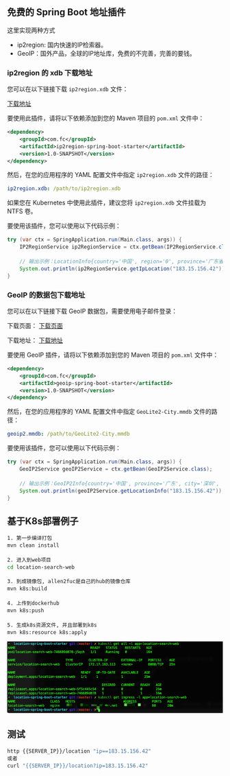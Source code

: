 ## 免费的 Spring Boot 地址插件

这里实现两种方式

- ip2region: 国内快速的IP检索器。
- GeoIP：国外产品，全球的IP地址库，免费的不完善，完善的要钱。

### ip2region 的 xdb 下载地址

您可以在以下链接下载 `ip2region.xdb` 文件：

[下载地址](https://github.com/lionsoul2014/ip2region/blob/6ed8bf011875208cdad30c90b08aaff45062c674/data/ip2region.xdb)

要使用此插件，请将以下依赖添加到您的 Maven 项目的 `pom.xml` 文件中：

```xml
<dependency>
    <groupId>com.fc</groupId>
    <artifactId>ip2region-spring-boot-starter</artifactId>
    <version>1.0-SNAPSHOT</version>
</dependency>
```

然后，在您的应用程序的 YAML 配置文件中指定 `ip2region.xdb` 文件的路径：

```yaml
ip2region.xdb: /path/to/ip2region.xdb
```

如果您在 Kubernetes 中使用此插件，建议您将 `ip2region.xdb` 文件挂载为 NTFS 卷。

要使用该插件，您可以使用以下代码示例：

```java
try (var ctx = SpringApplication.run(Main.class, args)) {
    IP2RegionService ip2RegionService = ctx.getBean(IP2RegionService.class);

    // 输出示例：LocationInfo{country='中国', region='0', province='广东省', city='深圳市', isp='电信'}
    System.out.println(ip2RegionService.getIpLocation("183.15.156.42"));
}
```

### GeoIP 的数据包下载地址

您可以在以下链接下载 GeoIP 数据包，需要使用电子邮件登录：

下载页面：
[下载页面](https://www.maxmind.com/en/accounts/421403/geoip/downloads)

下载地址：
[下载地址](https://download.maxmind.com/app/geoip_download_by_token?edition_id=GeoLite2-City&date=20230822&suffix=tar.gz&token=v2.local.ryDCXCVi4mr35rnttZkZwB2kyx8yw3r2yKUzth7kwgCBRv8PAMKxzX-o1mnzPVpgcILzz5-PpenYmIC-bMl_j9cEkGiXwhfba_-PqEeQUiuLmPkgdNw5qSL3u5asmAyNBtYK7V-WmVQ9YhwJz5TizaW4kwhLbOvrLOVCvUTyND8dme-97xpHBFMo58a6EWWouyjx5A)

要使用 GeoIP 插件，请将以下依赖添加到您的 Maven 项目的 `pom.xml` 文件中：

```xml
<dependency>
    <groupId>com.fc</groupId>
    <artifactId>geoip-spring-boot-starter</artifactId>
    <version>1.0-SNAPSHOT</version>
</dependency>
```

然后，在您的应用程序的 YAML 配置文件中指定 `GeoLite2-City.mmdb` 文件的路径：

```yaml
geoip2.mmdb: /path/to/GeoLite2-City.mmdb
```

要使用该插件，您可以使用以下代码示例：

```java
try (var ctx = SpringApplication.run(Main.class, args)) {
    GeoIP2Service geoIP2Service = ctx.getBean(GeoIP2Service.class);

    // 输出示例：GeoIP2Info{country='中国', province='广东', city='深圳', latitude=22.5559, longitude=114.0577}
    System.out.println(geoIP2Service.getLocationInfo("183.15.156.42"));
}
```



## 基于K8s部署例子
```bash
1. 第一步编译打包
mvn clean install

2. 进入到web项目
cd location-search-web

3. 到成镜像包, allen2fuc是自己的hub的镜像仓库
mvn k8s:build 

4. 上传到dockerhub
mvn k8s:push

5. 生成k8s资源文件, 并且部署到k8s
mvn k8s:resource k8s:apply
```
![K8s部署图](doc/k8s检查图.png)

## 测试
```bash
http {{SERVER_IP}}/location "ip==183.15.156.42"
或者
curl "{{SERVER_IP}}/location?ip=183.15.156.42"
```
